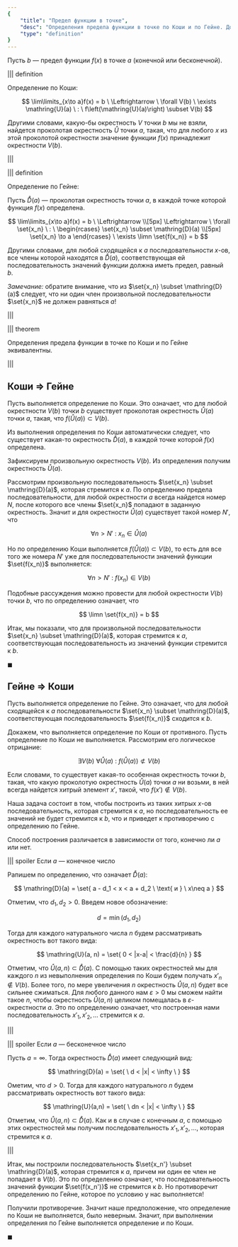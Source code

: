 ```yaml
---
{
    "title": "Предел функции в точке",
    "desc": "Определения предела функции в точке по Коши и по Гейне. Доказательство эквивалентности этих определений.",
    "type": "definition"
}
---
```


Пусть $b$ — предел функции $f(x)$ в точке $a$ (конечной или бесконечной).

||| definition

Определение <def>по Коши</def>:

$$ \lim\limits_{x\to a}f(x) = b \ \Leftrightarrow \ \forall V(b) \ \exists \mathring{U}(a) \ : \ f\left(\mathring{U}(a)\right) \subset V(b) $$

Другими словами, какую-бы окрестность $V$ точки $b$ мы не взяли, найдется проколотая окрестность $\mathring{U}$ точки $a$, такая, что для любого $x$ из этой проколотой окрестности значение функции $f(x)$ принадлежит окрестности $V(b)$.

|||

||| definition

Определение <def>по Гейне</def>:

Пусть $\mathring{D}(a)$ — проколотая окрестность точки $a$, в каждой точке которой функция $f(x)$ определена.

$$ \lim\limits_{x\to a}f(x) = b \ \Leftrightarrow \\[5px] \Leftrightarrow \ \forall \set{x_n} \ : \ \begin{rcases} \set{x_n} \subset \mathring{D}(a) \\[5px] \set{x_n} \to a \end{rcases} \ \exists \limn \set{f(x_n)} = b $$

Другими словами, для любой сходящейся к $a$ последовательности $x$-ов, все члены которой находятся в $\mathring{D}(a)$, соответствующая ей последовательность значений функции должна иметь предел, равный $b$.

*Замечание:* обратите внимание, что из $\set{x_n} \subset \mathring{D}(a)$ следует, что ни один член произвольной последовательности $\set{x_n}$ не должен равняться $a$!

|||

||| theorem

Определения предела функции в точке по Коши и по Гейне эквивалентны.

|||

## Коши $\Rightarrow$ Гейне

Пусть выполняется определение по Коши. Это означает, что для любой окрестности $V(b)$ точки $b$ существует проколотая окрестность $\mathring{U}(a)$ точки $a$, такая, что $f\left(\mathring{U}(a)\right)\subset V(b)$.

Из выполнения определения по Коши автоматически следует, что существует какая-то окрестность $\mathring{D}(a)$, в каждой точке которой $f(x)$ определена.

Зафиксируем произвольную окрестность $V(b)$. Из определения получим окрестность $\mathring{U}(a)$.

Рассмотрим произвольную последовательность $\set{x_n} \subset \mathring{D}(a)$, которая стремится к $a$. По определению предела последовательности, для любой окрестности $a$ всегда найдется номер $N$, после которого все члены $\set{x_n}$ попадают в заданную окрестность. Значит и для окрестности $\mathring{U}(a)$ существует такой номер $N'$, что

$$ \forall n > N' \ : \ x_n \in \mathring{U}(a) $$

Но по определению Коши выполняется $f\left(\mathring{U}(a)\right)\subset V(b)$, то есть для все того же номера $N'$ уже для последовательности значений функции $\set{f(x_n)}$ выполняется:

$$ \forall n > N' \ : \ f(x_n) \in V(b) $$

Подобные рассуждения можно провести для любой окрестности $V(b)$ точки $b$, что по определению означает, что

$$ \limn \set{f(x_n)} = b $$

Итак, мы показали, что для произвольной последовательности $\set{x_n} \subset \mathring{D}(a)$, которая стремится к $a$, соответствующая последовательность из значений функции стремится к $b$.

$\blacksquare$

## Гейне $\Rightarrow$ Коши

Пусть выполняется определение по Гейне. Это означает, что для любой сходящейся к $a$ последовательности $\set{x_n} \subset \mathring{D}(a)$, соответствующая последовательность $\set{f(x_n)}$ сходится к $b$.

Докажем, что выполняется определение по Коши от противного. Пусть определение по Коши не выполняется. Рассмотрим его логическое отрицание:

$$ \exists V(b) \ \forall \mathring{U}(a) \ : \ f\left(\mathring{U}(a)\right) \not\subset V(b) $$

Если словами, то существует какая-то особенная окрестность точки $b$, такая, что какую проколотую окрестность $\mathring{U}(a)$ точки $a$ ни возьми, в ней всегда найдется хитрый элемент $x'$, такой, что $f(x')\notin V(b)$.

Наша задача состоит в том, чтобы построить из таких хитрых $x$-ов последовательность, которая стремится к $a$, но последовательность ее значений не будет стремится к $b$, что и приведет к противоречию с определению по Гейне.

Способ построения различается в зависимости от того, конечно ли $a$ или нет.

||| spoiler Если $a$ — конечное число

Рапишем по определению, что означает $\mathring{D}(a)$:

$$ \mathring{D}(a) = \set{ a - d_1 < x < a + d_2 \ \text{ и } \ x\neq a } $$

Отметим, что $d_1, d_2 > 0$. Введем новое обозначение:

$$ d = \min(d_1, d_2) $$

Тогда для каждого натурального числа $n$ будем рассматривать окрестность вот такого вида:

$$ \mathring{U}(a, n) = \set{ 0 < |x-a| < \frac{d}{n} } $$

Отметим, что $\mathring{U}(a,n) \subset \mathring{D}(a)$. С помощью таких окрестностей мы для каждого $n$ из невыполнения определения по Коши будем получать $x'_n \not\in V(b)$. Более того, по мере увеличения $n$ окрестность $\mathring{U}(a,n)$ будет все сильнее сжиматься. Для любого данного нам $\varepsilon > 0$ мы сможем найти такое $n$, чтобы окрестность $\mathring{U}(a,n)$ целиком помещалась в $\varepsilon$-окрестности $a$. Это по определению означает, что построенная нами последовательность $x'_1, x'_2, \ldots$ стремится к $a$.

|||

||| spoiler Если $a$ — бесконечное число

Пусть $a = \infty$. Тогда окрестность $\mathring{D}(a)$ имеет следующий вид:

$$ \mathring{D}(a) = \set{ \ d < |x| < \infty \ } $$

Ометим, что $d > 0$. Тогда для каждого натурального $n$ будем рассматривать окрестность вот такого вида:

$$ \mathring{U}(a,n) = \set{ \ dn < |x| < \infty \ } $$

Отметим, что $\mathring{U}(a,n) \subset \mathring{D}(a)$. Как и в случае с конечным $a$, с помощью этих окрестностей мы получим последовательность $x'_1, x'_2, \ldots$, которая стремится к $a$.

|||

Итак, мы построили последовательность $\set{x_n'} \subset \mathring{D}(a)$, которая стремится к $a$, причем ни один ее член не попадает в $V(b)$. Это по определению означает, что последовательность значений функции $\set{f(x_n')}$ не стремится к $b$. Но противоречит определению по Гейне, которое по условию у нас выполняется!

Получили противоречие. Значит наше предположение, что определение по Коши не выполняется, было неверным. Значит, при выполнении определения по Гейне выполняется определение и по Коши.

$\blacksquare$